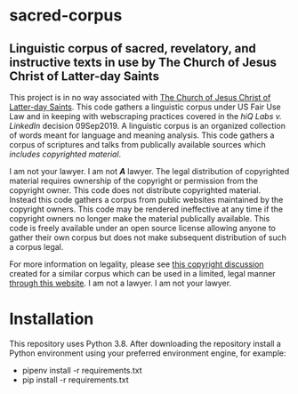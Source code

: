 # sacred-corpus

## Linguistic corpus of sacred, revelatory, and instructive texts in use by The Church of Jesus Christ of Latter-day Saints
This project is in no way associated with [The Church of Jesus Christ of Latter-day Saints](https://www.churchofjesuschrist.org/). This code gathers a linguistic corpus under US Fair Use Law and in keeping with webscraping practices covered in the *hiQ Labs v. LinkedIn* decision 09Sep2019. A linguistic corpus is an organized collection of words meant for language and meaning analysis. This code gathers a corpus of scriptures and talks from publically available sources which *includes copyrighted material*.

I am not your lawyer. I am not *_**A**_* lawyer. The legal distribution of copyrighted material requires ownership of the copyright or permission from the copyright owner. This code does not distribute copyrighted material. Instead this code gathers a corpus from public websites maintained by the copyright owners. This code may be rendered ineffective at any time if the copyright owners no longer make the material publically available. This code is freely available under an open source license allowing anyone to gather their own corpus but does not make subsequent distribution of such a corpus legal.

For more information on legality, please see [this copyright discussion](https://www.lds-general-conference.org/help/copyright.asp) created for a similar corpus which can be used in a limited, legal manner [through this website](https://www.lds-general-conference.org/). I am not a lawyer. I am not your lawyer.

# Installation
This repository uses Python 3.8. After downloading the repository install a Python environment using your preferred environment engine, for example:
* pipenv install -r requirements.txt 
* pip install -r requirements.txt
